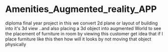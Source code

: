 # Amenities_Augmented_reality_APP
diploma final year project  in this we convert 2d plane or layout of building into it's 3d view ..and also placing a 3d object into augmented World to see the placement of furniture in room by viewing this customer get idea that if I place furniture like this then how will it looks by not moving that object physically
